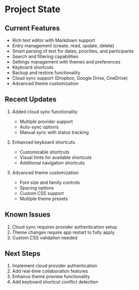 # Project State

## Current Features
- Rich text editor with Markdown support
- Entry management (create, read, update, delete)
- Smart parsing of text for dates, priorities, and participants
- Search and filtering capabilities
- Settings management with themes and preferences
- Keyboard shortcuts
- Backup and restore functionality
- Cloud sync support (Dropbox, Google Drive, OneDrive)
- Advanced theme customization

## Recent Updates
1. Added cloud sync functionality
   - Multiple provider support
   - Auto-sync options
   - Manual sync with status tracking

2. Enhanced keyboard shortcuts
   - Customizable shortcuts
   - Visual hints for available shortcuts
   - Additional navigation shortcuts

3. Advanced theme customization
   - Font size and family controls
   - Spacing options
   - Custom CSS support
   - Multiple theme presets

## Known Issues
1. Cloud sync requires provider authentication setup
2. Theme changes require app restart to fully apply
3. Custom CSS validation needed

## Next Steps
1. Implement cloud provider authentication
2. Add real-time collaboration features
3. Enhance theme preview functionality
4. Add keyboard shortcut conflict detection
